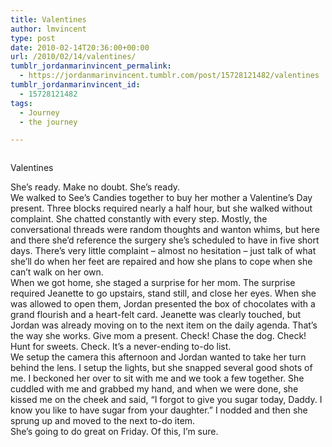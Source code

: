 ```yaml
---
title: Valentines
author: lmvincent
type: post
date: 2010-02-14T20:36:00+00:00
url: /2010/02/14/valentines/
tumblr_jordanmarinvincent_permalink:
  - https://jordanmarinvincent.tumblr.com/post/15728121482/valentines
tumblr_jordanmarinvincent_id:
  - 15728121482
tags:
  - Journey
  - the journey

---
```

<a href="https://www.flickr.com/photos/larryvincent/4357378615/" title="photo sharing" target="_blank" rel="noopener"><img src="https://farm5.static.flickr.com/4065/4357378615_0b4376c310_m.jpg" alt="" /></a>

Valentines

She&rsquo;s ready. Make no doubt. She&rsquo;s ready.  
We walked to See&rsquo;s Candies together to buy her mother a Valentine&rsquo;s Day present. Three blocks required nearly a half hour, but she walked without complaint. She chatted constantly with every step. Mostly, the conversational threads were random thoughts and wanton whims, but here and there she&rsquo;d reference the surgery she&rsquo;s scheduled to have in five short days. There&rsquo;s very little complaint &ndash; almost no hesitation &ndash; just talk of what she&rsquo;ll do when her feet are repaired and how she plans to cope when she can&rsquo;t walk on her own.  
When we got home, she staged a surprise for her mom. The surprise required Jeanette to go upstairs, stand still, and close her eyes. When she was allowed to open them, Jordan presented the box of chocolates with a grand flourish and a heart-felt card. Jeanette was clearly touched, but Jordan was already moving on to the next item on the daily agenda. That&rsquo;s the way she works. Give mom a present. Check! Chase the dog. Check! Hunt for sweets. Check. It&rsquo;s a never-ending to-do list.  
We setup the camera this afternoon and Jordan wanted to take her turn behind the lens. I setup the lights, but she snapped several good shots of me. I beckoned her over to sit with me and we took a few together. She cuddled with me and grabbed my hand, and when we were done, she kissed me on the cheek and said, &ldquo;I forgot to give you sugar today, Daddy. I know you like to have sugar from your daughter.&rdquo; I nodded and then she sprung up and moved to the next to-do item.  
She&rsquo;s going to do great on Friday. Of this, I&rsquo;m sure.

<div class="blogger-post-footer">
  <img loading="lazy" width="1" height="1" src="https://blogger.googleusercontent.com/tracker/9039099668816362935-3727294732468109063?l=jordansjourney2.blogspot.com" alt="" />
</div>